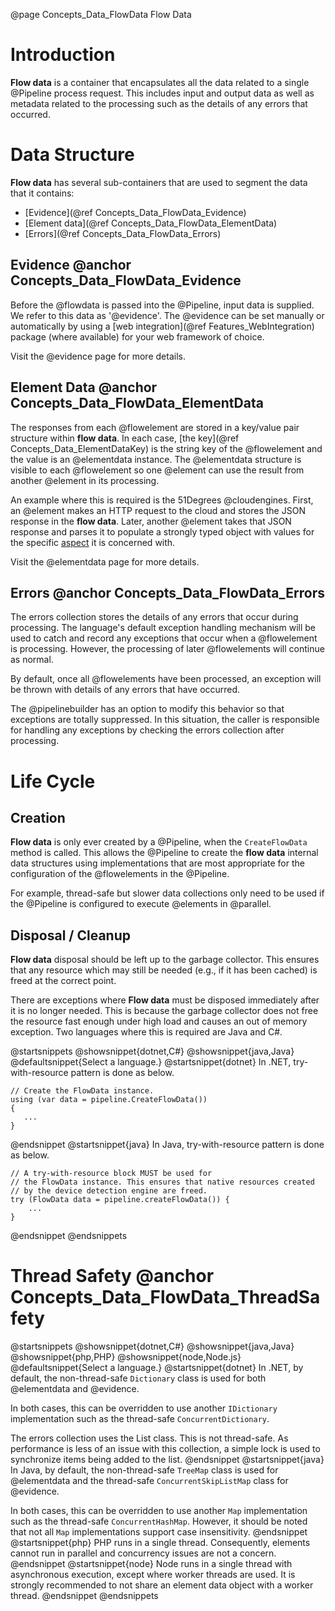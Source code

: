 @page Concepts_Data_FlowData Flow Data

# Introduction

**Flow data** is a container that encapsulates all the data related to a single @Pipeline process request.
This includes input and output data as well as metadata related to the processing such as 
the details of any errors that occurred.

# Data Structure

**Flow data** has several sub-containers that are used to segment the data that it contains:
* [Evidence](@ref Concepts_Data_FlowData_Evidence)
* [Element data](@ref Concepts_Data_FlowData_ElementData)
* [Errors](@ref Concepts_Data_FlowData_Errors)

## Evidence @anchor Concepts_Data_FlowData_Evidence

Before the @flowdata is passed into the @Pipeline, input data is supplied. We refer to this data as
'@evidence'.
The @evidence can be set manually or automatically by using a 
[web integration](@ref Features_WebIntegration) package (where available) for your web framework of choice.

Visit the @evidence page for more details.

## Element Data @anchor Concepts_Data_FlowData_ElementData

The responses from each @flowelement are stored in a key/value pair structure within **flow data**.
In each case, [the key](@ref Concepts_Data_ElementDataKey) is the string key of the @flowelement and the value is an @elementdata instance.
The @elementdata structure is visible to each @flowelement so one @element can use the result
from another @element in its processing.

An example where this is required is the 51Degrees @cloudengines. First, an @element makes an
HTTP request to the cloud and stores the JSON response in the **flow data**. Later, another 
@element takes that JSON response and parses it to populate a strongly typed object with values
for the specific [aspect](@term{Aspect}) it is concerned with.

Visit the @elementdata page for more details.

## Errors @anchor Concepts_Data_FlowData_Errors

The errors collection stores the details of any errors that occur during processing.
The language's default exception handling mechanism will be used to catch
and record any exceptions that occur when a @flowelement is processing. However, the processing of 
later @flowelements will continue as normal.

By default, once all @flowelements have been processed, an exception will be thrown with details 
of any errors that have occurred.

The @pipelinebuilder has an option to modify this behavior so that exceptions are totally suppressed.
In this situation, the caller is responsible for handling any exceptions by checking the errors
collection after processing.


# Life Cycle

## Creation

**Flow data** is only ever created by a @Pipeline, when the ```CreateFlowData``` method is called.
This allows the @Pipeline to create the **flow data** internal data structures using implementations
that are most appropriate for the configuration of the @flowelements in the @Pipeline.

For example, thread-safe but slower data collections only need to be used if the @Pipeline
is configured to execute @elements in @parallel.

## Disposal / Cleanup

**Flow data** disposal should be left up to the garbage collector. This ensures that any resource which may still be needed (e.g., if it has been cached) is freed at the correct point.

There are exceptions where **Flow data** must be disposed immediately after it is no longer needed. This is because the garbage collector does not free the resource fast enough under high load and causes an out of memory exception. Two languages where this is required are Java and C#.

@startsnippets
@showsnippet{dotnet,C#}
@showsnippet{java,Java}
@defaultsnippet{Select a language.}
@startsnippet{dotnet}
In .NET, try-with-resource pattern is done as below.
```
// Create the FlowData instance.
using (var data = pipeline.CreateFlowData())
{
   ...
}
```
@endsnippet
@startsnippet{java}
In Java, try-with-resource pattern is done as below.

```            
// A try-with-resource block MUST be used for 
// the FlowData instance. This ensures that native resources created
// by the device detection engine are freed.
try (FlowData data = pipeline.createFlowData()) {
    ...
}
```
@endsnippet
@endsnippets

# Thread Safety @anchor Concepts_Data_FlowData_ThreadSafety

@startsnippets
@showsnippet{dotnet,C#}
@showsnippet{java,Java}
@showsnippet{php,PHP}
@showsnippet{node,Node.js}
@defaultsnippet{Select a language.}
@startsnippet{dotnet}
In .NET, by default, the non-thread-safe `Dictionary` class is used for both @elementdata and @evidence.

In both cases, this can be overridden to use another `IDictionary` implementation such as the thread-safe `ConcurrentDictionary`.

The errors collection uses the List class. This is not thread-safe. As performance is less of an issue with this collection, a simple lock is used to synchronize items being added to the list.
@endsnippet
@startsnippet{java}
In Java, by default, the non-thread-safe `TreeMap` class is used for @elementdata and the thread-safe `ConcurrentSkipListMap` class for @evidence.

In both cases, this can be overridden to use another `Map` implementation such as the thread-safe `ConcurrentHashMap`. However, it should be noted that not all `Map` implementations support case insensitivity.
@endsnippet
@startsnippet{php}
PHP runs in a single thread. Consequently, elements cannot run in parallel and 
concurrency issues are not a concern.
@endsnippet
@startsnippet{node}
Node runs in a single thread with asynchronous execution, except where worker threads are used. It is strongly recommended to not share an element data object with a worker thread.
@endsnippet
@endsnippets
